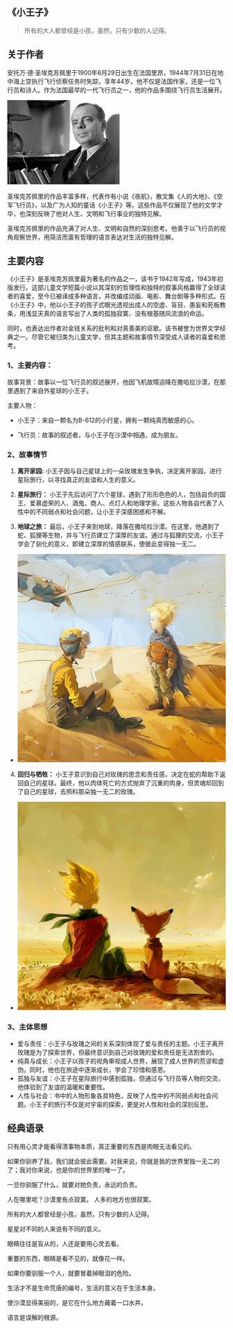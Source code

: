 

## 《小王子》

> 所有的大人都曾经是小孩，虽然，只有少数的人记得。


## 关于作者

安托万·德·圣埃克苏佩里于1900年6月29日出生在法国里昂，1944年7月31日在地中海上空执行飞行侦察任务时失踪，享年44岁。他不仅是法国作家，还是一位飞行员和诗人。作为法国最早的一代飞行员之一，他的作品多围绕飞行员生活展开。

![](../images/01_小王子_作者.jpeg)

圣埃克苏佩里的作品丰富多样，代表作有小说《夜航》，散文集《人的大地》、《空军飞行员》，以及广为人知的童话《小王子》等。这些作品不仅展现了他的文学才华，也深刻反映了他对人生、文明和飞行事业的独特见解。

圣埃克苏佩里的作品充满了对人生、文明和自然的深刻思考。他善于以飞行员的视角观察世界，用简洁而富有哲理的语言表达对生活的独特见解。



## 主要内容

《小王子》是圣埃克苏佩里最为著名的作品之一，该书于1942年写成，1943年初版发行。这部儿童文学短篇小说以其深刻的哲理性和独特的叙事风格赢得了全球读者的喜爱，至今已被译成多种语言，并改编成动画、电影、舞台剧等多种形式。在《小王子》中，他以小王子的孩子式眼光透视出成人的空虚、盲目、愚妄和死板教条，用浅显天真的语言写出了人类的孤独寂寞、没有根基随风流浪的命运。

同时，也表达出作者对金钱关系的批判和对真善美的讴歌。该书被誉为世界文学经典之一。尽管它被归类为儿童文学，但其主题和故事情节深受成人读者的喜爱和思考。

### 1、主要内容：

故事背景：故事以一位飞行员的叙述展开，他因飞机故障迫降在撒哈拉沙漠，在那里遇到了来自外星球的小王子。

主要人物：

- 小王子：来自一颗名为B-612的小行星，拥有一颗纯真而敏感的心。

- 飞行员：故事的叙述者，与小王子在沙漠中相遇，成为朋友。

### 2、故事情节

1. **离开家园:** 小王子因与自己星球上的一朵玫瑰发生争执，决定离开家园，进行星际旅行，以寻找真正的友谊和人生的意义。
   
2. **星际旅行：** 小王子先后访问了六个星球，遇到了形形色色的人，包括自负的国王、爱慕虚荣的人、酒鬼、商人、点灯人和地理学家。这些人物各自代表了人性中的不同弱点和社会问题，让小王子深感困惑和不解。
   
3. **地球之旅：** 最后，小王子来到地球，降落在撒哈拉沙漠。在这里，他遇到了蛇、狐狸等生物，并与飞行员建立了深厚的友谊。通过与狐狸的交流，小王子学会了驯化的意义，即建立深厚的情感联系，使彼此变得独一无二。

- ![](../images/01_飞行员.png)
   
4. **回归与牺牲：** 小王子意识到自己对玫瑰的思念和责任感，决定在蛇的帮助下返回自己的星球。最终，他以肉体死亡的方式抛弃了沉重的肉身，但灵魂却回到了自己的星球，去照料那朵独一无二的玫瑰。

- ![](../images/01_wolf.png)

### 3、主体思想

- 爱与责任：小王子与玫瑰之间的关系深刻体现了爱与责任的主题。小王子离开玫瑰是为了探索世界，但最终意识到自己对玫瑰的爱和责任是无法割舍的。
- 纯真与成长：小王子以孩子的视角审视成人世界，展现了成人世界的荒谬和虚伪。同时，他也在旅途中逐渐成长，学会了珍惜和感恩。
- 孤独与友谊：小王子在星际旅行中感到孤独，但通过与飞行员等人物的交流，他体验到了友谊的温暖和重要性。
- 人性与社会：书中的人物形象各具特色，反映了人性中的不同弱点和社会问题。小王子的旅行不仅是对宇宙的探索，更是对人性和社会的深刻反思。



##  经典语录

只有用心灵才能看得清事物本质，真正重要的东西是肉眼无法看见的。

如果你驯养了我，我们就会彼此需要。对我来说，你就是我的世界里独一无二的了；我对你来说，也是你的世界里的唯一了。

一旦你驯服了什么，就要对她负责，永远的负责。

人在哪里呢？沙漠里有点寂寞。 人多的地方也很寂寞。

所有的大人都曾经是小孩，虽然，只有少数的人记得。

星星对不同的人来说有不同的意义。

眼睛往往是盲从的，人还是要用心灵去看。

重要的东西，眼睛是看不见的，就像花一样。

如果你要驯服一个人，就要冒着掉眼泪的危险。

生活才不是生命荒唐的编号，生活的意义在于生活本身。

使沙漠显得美丽的，是它在什么地方藏着一口水井。

语言是误解的根源。

